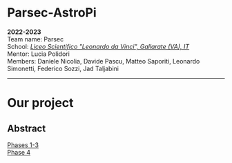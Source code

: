 
# Parsec-AstroPi
**2022-2023**  
Team name: Parsec  
School: *[Liceo Scientifico "Leonardo da Vinci", Gallarate (VA), IT](https://goo.gl/maps/iJFNK38aVivM7PgVA)*  
Mentor: Lucia Polidori  
Members: Daniele Nicolia, Davide Pascu, Matteo Saporiti, Leonardo Simonetti, Federico Sozzi, Jad Taljabini  
***
# Our project
## Abstract
[Phases 1-3](https://github.com/Parsec-AstroPi2023/Parsec_AstroPi_2022-23/tree/Phases_1-3)\
[Phase 4](https://github.com/Parsec-AstroPi2023/Parsec_AstroPi_2022-23/tree/Phase_4)
